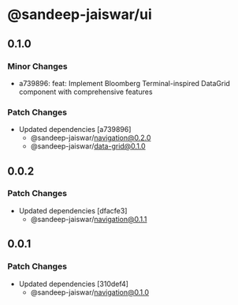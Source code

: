 # @sandeep-jaiswar/ui

## 0.1.0

### Minor Changes

- a739896: feat: Implement Bloomberg Terminal-inspired DataGrid component with comprehensive features

### Patch Changes

- Updated dependencies [a739896]
  - @sandeep-jaiswar/navigation@0.2.0
  - @sandeep-jaiswar/data-grid@0.1.0

## 0.0.2

### Patch Changes

- Updated dependencies [dfacfe3]
  - @sandeep-jaiswar/navigation@0.1.1

## 0.0.1

### Patch Changes

- Updated dependencies [310def4]
  - @sandeep-jaiswar/navigation@0.1.0
